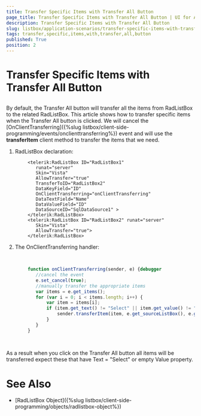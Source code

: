 ```yaml
---
title: Transfer Specific Items with Transfer All Button
page_title: Transfer Specific Items with Transfer All Button | UI for ASP.NET AJAX Documentation
description: Transfer Specific Items with Transfer All Button
slug: listbox/application-scenarios/transfer-specific-items-with-transfer-all-button
tags: transfer,specific,items,with,transfer,all,button
published: True
position: 2
---
```


# Transfer Specific Items with Transfer All Button



## 

By default, the Transfer All button will transfer all the items from RadListBox to the related RadListBox. This article shows how to transfer specific items when the Transfer All button is clicked. We will cancel the [OnClientTransferring]({%slug listbox/client-side-programming/events/onclienttransferring%}) event and will use the __transferItem__ client method to transfer the items that we need.

1. RadListBox declaration:

````ASPNET
	    <telerik:RadListBox ID="RadListBox1"
	       runat="server"
	       Skin="Vista"
	       AllowTransfer="true"   
	       TransferToID="RadListBox2"
	       DataKeyField="ID"  
	       OnClientTransferring="onClientTransferring"
	       DataTextField="Name"
	       DataValueField="ID"       
	       DataSourceID="SqlDataSource1" >    
	    </telerik:RadListBox>
	    <telerik:RadListBox ID="RadListBox2" runat="server"
	       Skin="Vista"
	       AllowTransfer="true">
	    </telerik:RadListBox>   
````



2. The OnClientTransferring handler:

````JavaScript
	     
	
	    function onClientTransferring(sender, e) {debugger
	       //cancel the event
	       e.set_cancel(true);
	       //manually transfer the appropriate items
	       var items = e.get_items();
	       for (var i = 0; i < items.length; i++) {
	           var item = items[i];
	           if (item.get_text() != "Select" || item.get_value() != "") {
	               sender.transferItem(item, e.get_sourceListBox(), e.get_destinationListBox());
	           }
	       }
	    }
	  
				
````



As a result when you click on the Transfer All button all items will be transferred expect these that have Text = "Select" or empty Value property.

# See Also

 * [RadListBox Object]({%slug listbox/client-side-programming/objects/radlistbox-object%})
